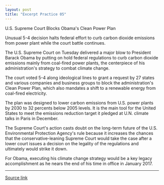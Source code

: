 ```yaml
---
layout: post
title: "Excerpt Practice 05"
---
```


U.S. Supreme Court Blocks Obama's Clean Power Plan

Unusual 5-4 decision halts federal effort to curb carbon dioxide emissions from power plant while the court battle continues.

The U.S. Supreme Court on Tuesday delivered a major blow to President Barack Obama by putting on hold federal regulations to curb carbon dioxide emissions mainly from coal-fired power plants, the centerpiece of his administration's strategy to combat climate change.

The court voted 5-4 along ideological lines to grant a request by 27 states and various companies and business groups to block the administration's Clean Power Plan, which also mandates a shift to a renewable energy from coal-fired electricity.

The plan was designed to lower carbon emissions from U.S. power plants by 2030 to 32 percents below 2005 levels. It is the main tool for the United States to meet the emissions reduction target it pledged at U.N. climate talks in Paris in December.

The Supreme Court's action casts doubt on the long-term future of the U.S. Environmental Protection Agency's rule because it increases the chances that the conservative-leaning Supreme Court would take the case after a lower court issues a decision on the legality of the regulations and ultimately would strike it down.

For Obama, executing his climate change strategy would be a key legacy accomplishment as he nears the end of his time in office in January 2017.

*************************************************************************************

[Source link][link]

[link]: http://www.scientificamerican.com/article/u-s-supreme-court-blocks-obama-s-clean-power-plan/
